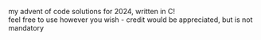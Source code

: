 my advent of code solutions for 2024, written in C!  
feel free to use however you wish - credit would be appreciated, but is not mandatory
